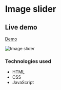 # Image slider 

## Live demo
[Demo](https://images-slider-javascript.netlify.app/)

![Image slider](https://res.cloudinary.com/dgm9zfiuo/image/upload/v1698861890/Portfolio%20projects/view_txmndg.png)

### Technologies used
* HTML
* CSS
* JavaScript

